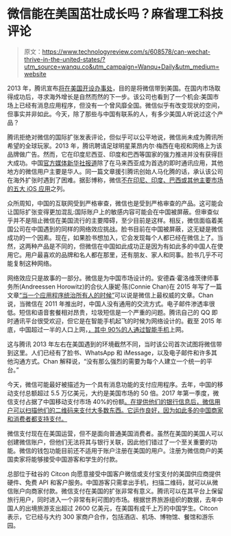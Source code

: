 # 微信能在美国茁壮成长吗？麻省理工科技评论

> 原文：<https://www.technologyreview.com/s/608578/can-wechat-thrive-in-the-united-states/?utm_source=wanqu.co&utm_campaign=Wanqu+Daily&utm_medium=website>

2013 年，腾讯宣布[将在美国开设办事处](http://english.caijing.com.cn/2013-02-25/112528351.html)，目的是将微信带到美国。在国内市场取得成功后，寻求海外增长是自然而然的下一步。该公司也看到了一个机会:美国市场上已经有消息应用程序，但没有一个曾风靡全国。微信似乎有改变现状的空间，但事实并非如此。今天，除了那些与中国有联系的人，有多少美国人听说过这个产品？

腾讯拒绝对微信的国际扩张发表评论，但似乎可以公平地说，微信尚未成为腾讯所希望的全球玩家。2013 年，腾讯聘请足球明星莱昂内尔·梅西在电视和网络上为该品牌做广告。然而，它在印度尼西亚、印度和巴西等国家的强力推进并没有获得巨大成功。中国[官方媒体新华社报道](http://news.xinhuanet.com/english/2016-11/17/c_135838082.htm)除了在马来西亚成为首选的即时通讯应用，其他地方的微信用户主要是华人。同一篇文章援引腾讯创始人马化腾的话，承认该公司在海外扩张时遇到了困难。据彭博称，微信[不在印尼、印度、巴西或其他主要市场的五大 iOS 应用](https://www.bloomberg.com/news/features/2017-06-28/tencent-rules-china-the-problem-is-the-rest-of-the-world)之列。

众所周知，中国的互联网受到严格审查，微信也是受到严格审查的产品。这可能会让国际扩张变得更加混乱:国际账户上的敏感内容可能会在中国被屏蔽。但审查似乎并不是阻止微信在美国流行的主要障碍，至少目前是这样。相反，微信面临着美国公司在中国遇到的同样的网络效应挑战。脸书目前在中国被屏蔽，这无疑是微信成功的一个因素。现在，如果脸书想加入，它会发现每个人都已经在微信上了。当然，这两种产品是不同的，但微信在中国如此成功正是因为有如此多的中国人在使用它。用户最喜欢的品牌和名人都在那里，还有朋友、家人和同事。脸书几乎不可能复制这种网络。

网络效应只是故事的一部分。微信是为中国市场设计的。安德森·霍洛维茨律师事务所(Andreessen Horowitz)的合伙人康妮·陈(Connie Chan)在 2015 年写了一篇文章[“当一个应用程序统治所有人的时候”](https://a16z.com/2015/08/06/wechat-china-mobile-first/)可以说是微信上最权威的文章。Chan 说，当微信在 2011 年推出时，中国人没有通用的交流方式。电子邮件渗透率很低。短信和语音套餐相对昂贵，垃圾短信是一个严重的问题。腾讯自己的 QQ 即时通讯平台很受欢迎，但它是在智能手机起飞的时候为网络设计的。截至 2015 年底，中国超过一半的人口上网，[，其中 90%的人通过智能手机](https://blogs.wsj.com/chinarealtime/2016/01/26/more-than-half-of-chinas-population-is-online-and-most-use-smartphones/)上网。

这与腾讯 2013 年左右在美国遇到的环境截然不同，当时该公司首次试图将微信带到这里。人们已经有了脸书、WhatsApp 和 iMessage，以及电子邮件和许多其他沟通方式。Chan 解释说，“没有那么强烈的需要为每个人建立一个统一的平台。”

今天，微信可能最好被描述为一个具有消息功能的支付应用程序。去年，中国的移动支付总额超过 5.5 万亿美元，大约是美国市场的 50 倍。2017 年第一季度，微信支付占据了中国移动支付市场 40%的份额[。在提供他们的银行信息后，微信用户可以扫描他们的二维码来支付大多数东西。它运作良好，因为如此多的中国商家和消费者都支持支付。](http://dq756f9pzlyr3.cloudfront.net/file/Internet+Trends+2017+Report.pdf)

微信支付现在在美国运营，但不是面向普通美国消费者。虽然在美国的美国人可以创建微信账户，但他们无法将其与银行关联，因此他们错过了一个至关重要的功能。微信的钱包功能目前还不适用于账户注册在美国的用户。注册为微信商户的美国卖家将能够接受中国游客和学生的付款。

总部位于硅谷的 Citcon 向愿意接受中国客户微信或支付宝支付的美国供应商提供硬件、免费 API 和客户服务。中国游客只需拿出手机，扫描二维码，就可以从微信账户向商家付款。微信支付在美国的扩张非常有意义。腾讯可以在其平台上保留旅行用户，同时进入一个非常有利可图的市场。根据世界旅游组织的数据，去年中国人的出境旅游支出超过 2600 亿美元，在美国有成千上万的中国学生。Citcon 表示，它已经与大约 300 家商户合作，包括酒店、机场、博物馆、餐馆和游乐园。